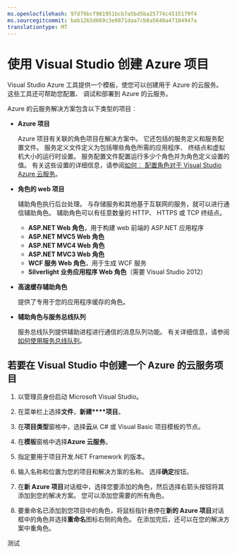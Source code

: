 ```yaml
---
ms.openlocfilehash: 97d79bcf981951bcb7a5bd5ba25774c4515179f4
ms.sourcegitcommit: bab1265d669c3e6871daa7cb8a5640a47104947a
translationtype: MT
---
```

<properties 
   pageTitle="使用 Visual Studio 创建 Azure 项目"
   description="使用 Visual Studio 创建 Azure 项目"
   services="visual-studio-online"
   documentationCenter="na"
   authors="kempb"
   manager="douge"
   editor="tlee" />
<tags 
   ms.service="multiple"
   ms.devlang="multiple"
   ms.topic="article"
   ms.tgt_pltfrm="na"
   ms.workload="na"
   ms.date="08/24/2015"
   ms.author="kempb" />

# 使用 Visual Studio 创建 Azure 项目

Visual Studio Azure 工具提供一个模板，使您可以创建用于 Azure 的云服务。 这些工具还可帮助您配置、 调试和部署到 Azure 的云服务。

Azure 的云服务解决方案包含以下类型的项目︰

- **Azure 项目** 
    
    Azure 项目有关联的角色项目在解决方案中。 它还包括的服务定义和服务配置文件。 服务定义文件定义为包括哪些角色所需的应用程序、 终结点和虚拟机大小的运行时设置。 服务配置文件配置运行多少个角色并为角色定义设置的值。 有关这些设置的详细信息，请参阅[如何︰ 配置角色对于 Visual Studio Azure 云服务](https://msdn.microsoft.com/library/azure/hh369931.aspx)。

- **角色的 web 项目**
 
    辅助角色执行后台处理。 与存储服务和其他基于互联网的服务，就可以进行通信辅助角色。 辅助角色可以有任意数量的 HTTP、 HTTPS 或 TCP 终结点。

    - **ASP.NET Web 角色**，用于构建 web 前端的 ASP.NET 应用程序
    - **ASP.NET MVC5 Web 角色**
    - **ASP.NET MVC4 Web 角色**
    - **ASP.NET MVC3 Web 角色**
    - **WCF 服务 Web 角色**，用于生成 WCF 服务
    - **Silverlight 业务应用程序 Web 角色**（需要 Visual Studio 2012）

- **高速缓存辅助角色** 

    提供了专用于您的应用程序缓存的角色。

- **辅助角色与服务总线队列** 

    服务总线队列提供辅助进程进行通信的消息队列功能。 有关详细信息，请参阅[如何使用服务总线队列](http://go.microsoft.com/fwlink/?LinkId=260560)。

## 若要在 Visual Studio 中创建一个 Azure 的云服务项目

1. 以管理员身份启动 Microsoft Visual Studio。

1. 在菜单栏上选择**文件**，**新建****项目**。

1. 在**项目类型**窗格中，选择**云**从 C# 或 Visual Basic 项目模板的节点。

1. 在**模板**窗格中选择**Azure 云服务**。

1. 指定要用于项目开发.NET Framework 的版本。

1. 输入名称和位置为您的项目和解决方案的名称。 选择**确定**按钮。

1. 在**新 Azure 项目**对话框中，选择您要添加的角色，然后选择右箭头按钮将其添加到您的解决方案。 您可以添加您需要的所有角色。

1. 要重命名已添加到您项目中的角色，将鼠标指针悬停在**新的 Azure 项目**对话框中的角色并选择**重命名**图标右侧的角色。 在添加完后，还可以在您的解决方案中重角色。



测试
